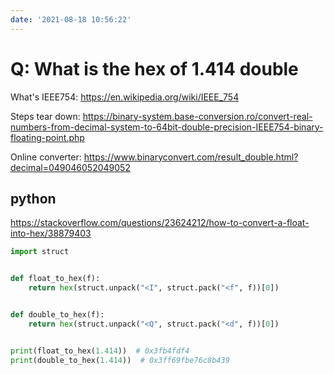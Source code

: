 ```yaml
---
date: '2021-08-18 10:56:22'
---
```


# Q: What is the hex of 1.414 double

What's IEEE754: <https://en.wikipedia.org/wiki/IEEE_754>

Steps tear down: <https://binary-system.base-conversion.ro/convert-real-numbers-from-decimal-system-to-64bit-double-precision-IEEE754-binary-floating-point.php>

Online converter: <https://www.binaryconvert.com/result_double.html?decimal=049046052049052>

## python

<https://stackoverflow.com/questions/23624212/how-to-convert-a-float-into-hex/38879403>

```py
import struct


def float_to_hex(f):
    return hex(struct.unpack("<I", struct.pack("<f", f))[0])


def double_to_hex(f):
    return hex(struct.unpack("<Q", struct.pack("<d", f))[0])


print(float_to_hex(1.414))  # 0x3fb4fdf4
print(double_to_hex(1.414))  # 0x3ff69fbe76c8b439
```
